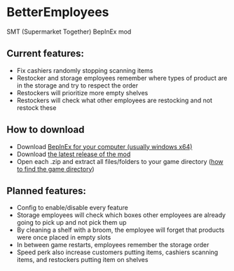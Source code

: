 # BetterEmployees
SMT (Supermarket Together) BepInEx mod

## Current features:
- Fix cashiers randomly stopping scanning items
- Restocker and storage employees remember where types of product are in the storage and try to respect the order
- Restockers will prioritize more empty shelves
- Restockers will check what other employees are restocking and not restock these

## How to  download
- Download [BepInEx for your computer (usually windows x64)](https://github.com/BepInEx/BepInEx/releases/)
- Download [the latest release of the mod](https://github.com/IkaOverride/BetterEmployees/releases)
- Open each .zip and extract all files/folders to your game directory ([how to find the game directory](https://www.youtube.com/watch?v=jL8eB21q01s))

## Planned features:
- Config to enable/disable every feature
- Storage employees will check which boxes other employees are already going to pick up and not pick them up
- By cleaning a shelf with a broom, the employee will forget that products were once placed in empty slots
- In between game restarts, employees remember the storage order 
- Speed perk also increase customers putting items, cashiers scanning items, and restockers putting item on shelves
